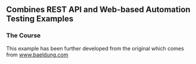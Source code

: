 ## Combines REST API and Web-based Automation Testing Examples

### The Course

This example has been further developed from the original which comes from www.baeldung.com
